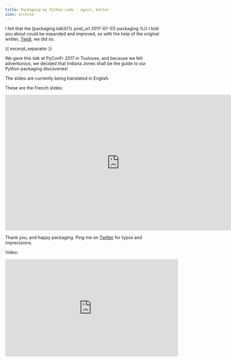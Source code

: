 ```yaml
---
title: Packaging my Python code - again, better
icon: archive
---
```


I felt that the [packaging talk]({% post_url 2017-07-03-packaging %}) I told you about could be expanded and improved, so with the help of the original writter, [Twidi](https://twidi.com), we did so.

{{ excerpt_separator }}

We gave this talk at PyConFr 2017 in Toulouse, and because we felt adventurous, we decided that Indiana Jones shall be the guide to our Python packaging discoveries!

The slides are currently being translated in English.

These are the French slides:

<iframe src="https://docs.google.com/presentation/d/e/2PACX-1vTTW7osF3ZEfNp3Yj8zvYlSeo9Ar9tVTF2UK7fSQMf8e5ns5lBom08WDQW7vOUocGlH7fEVInyKpifw/embed?start=false&loop=false&delayms=3000" frameborder="0" width="740" height="439" allowfullscreen="true" mozallowfullscreen="true" webkitallowfullscreen="true"></iframe>

Thank you, and happy packaging. Ping me on [Twitter](https://twitter.com/ewjoachim) for typos and imprecisions.

Video:
<iframe width="560" height="315" src="https://www.youtube.com/embed/Y5xMQYw9lls?rel=0&amp;showinfo=0" frameborder="0" allow="autoplay; encrypted-media" allowfullscreen></iframe>
